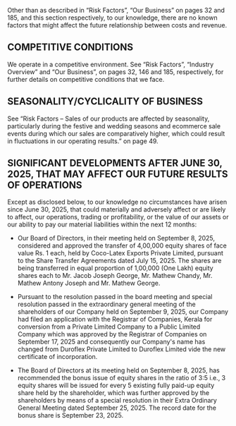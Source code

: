 Other than as described in “Risk Factors”, “Our Business” on pages 32 and 185, and this section respectively, to our knowledge, there are no known factors that might affect the future relationship between costs and revenue.

## COMPETITIVE CONDITIONS

We operate in a competitive environment. See “Risk Factors”, “Industry Overview” and “Our Business”, on pages 32, 146 and 185, respectively, for further details on competitive conditions that we face.

## SEASONALITY/CYCLICALITY OF BUSINESS

See “Risk Factors – Sales of our products are affected by seasonality, particularly during the festive and wedding seasons and ecommerce sale events during which our sales are comparatively higher, which could result in fluctuations in our operating results.” on page 49.

## SIGNIFICANT DEVELOPMENTS AFTER JUNE 30, 2025, THAT MAY AFFECT OUR FUTURE RESULTS OF OPERATIONS

Except as disclosed below, to our knowledge no circumstances have arisen since June 30, 2025, that could materially and adversely affect or are likely to affect, our operations, trading or profitability, or the value of our assets or our ability to pay our material liabilities within the next 12 months:

* Our Board of Directors, in their meeting held on September 8, 2025, considered and approved the transfer of 4,00,000 equity shares of face value Rs. 1 each, held by Coco-Latex Exports Private Limited, pursuant to the Share Transfer Agreements dated July 15, 2025. The shares are being transferred in equal proportion of 1,00,000 (One Lakh) equity shares each to Mr. Jacob Joseph George, Mr. Mathew Chandy, Mr. Mathew Antony Joseph and Mr. Mathew George.

* Pursuant to the resolution passed in the board meeting and special resolution passed in the extraordinary general meeting of the shareholders of our Company held on September 9, 2025, our Company had filed an application with the Registrar of Companies, Kerala for conversion from a Private Limited Company to a Public Limited Company which was approved by the Registrar of Companies on September 17, 2025 and consequently our Company's name has changed from Duroflex Private Limited to Duroflex Limited vide the new certificate of incorporation.

* The Board of Directors at its meeting held on September 8, 2025, has recommended the bonus issue of equity shares in the ratio of 3:5 i.e., 3 equity shares will be issued for every 5 existing fully paid-up equity share held by the shareholder, which was further approved by the shareholders by means of a special resolution in their Extra Ordinary General Meeting dated September 25, 2025. The record date for the bonus share is September 23, 2025.